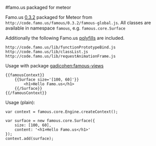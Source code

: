 #famo.us packaged for meteor

Famo.us [0.3.2](https://github.com/Famous/famous/releases/tag/0.3.2) packaged for 
Meteor from `http://code.famo.us/famous/0.3.2/famous-global.js`.
All classes are available in namespace `famous`, e.g. `famous.core.Surface`

Additionally the following Famo.us [polyfills](https://github.com/Famous/polyfills) are included.
    
    http://code.famo.us/lib/functionPrototypeBind.js
    http://code.famo.us/lib/classList.js
    http://code.famo.us/lib/requestAnimationFrame.js

Usage with package [gadicohen:famous-views](https://atmospherejs.com/gadicohen/famous-views)

    {{famousContext}}
        {{Surface size='[100, 60]'}}
            <h1>Hello Famo.us</h1>
        {{/Surface}}
    {{/famousContext}}
    
Usage (plain):
    
    var context = famous.core.Engine.createContext();
    
    var surface = new famous.core.Surface({
        size: [100, 60],
        content: '<h1>Hello Famo.us</h1>'
    });
    context.add(surface);
